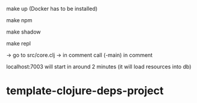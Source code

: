 make up (Docker has to be installed)

make npm

make shadow

make repl

-> go to src/core.clj
-> in comment call (-main) in comment

localhost:7003 will start in around 2 minutes (it will load resources into db)
 
# template-clojure-deps-project
